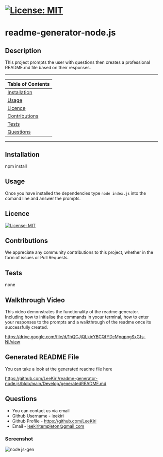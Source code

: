 # [![License: MIT](https://img.shields.io/badge/License-MIT-yellow.svg)](https://opensource.org/licenses/MIT)

# readme-generator-node.js

 ## Description 

 This project prompts the user with questions then creates a professional README.md file based on their responses. 
 
 
---
| Table of Contents |
|---|
| [Installation](#Installation) |
| [Usage](#Usage) |
| [Licence](#Licence) |
| [Contributions](#Contributions) |
| [Tests](#Tests) |
| [Questions](#Questions) |
---

## Installation 

npm install 

## Usage 

Once you have installed the dependencies type `node index.js` into the comand line and answer the prompts.

## Licence 

[![License: MIT](https://img.shields.io/badge/License-MIT-yellow.svg)](https://opensource.org/licenses/MIT)

## Contributions 

We appreciate any community contributions to this project, whether in the form of issues or Pull Requests.

## Tests 

none

## Walkthrough Video 
This video demonstrates the functionality of the readme generator. Including how to initialise the commands in yoour terminal, how to enter your responses to the prompts and a walkthrough of the readme once its successfully created. 

https://drive.google.com/file/d/1hQCJjQLkicYBCQfYDcMpqpngSxGfs-Nl/view

## Generated README File

You can take a look at the generated readme file here 

https://github.com/LeeKiri/readme-generator-node.js/blob/main/Develop/generatedREADME.md

## Questions
* You can contact us via email
* Github Username - leekiri
* Github Profile - https://github.com/LeeKiri
* Email - leekiritempleton@gmail.com 

### Screenshot
![node js-gen](https://user-images.githubusercontent.com/73642462/105654632-86c46500-5f12-11eb-850b-bf39ca2c2772.PNG)

